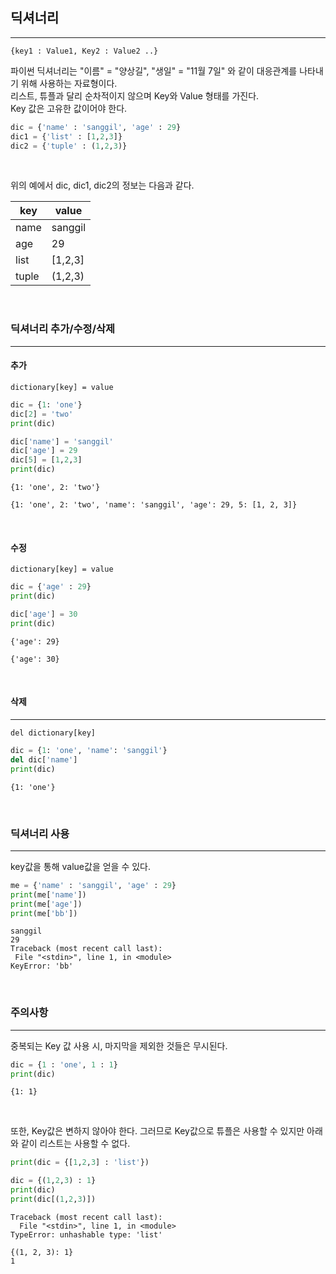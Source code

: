 

## 딕셔너리
---

`{key1 : Value1, Key2 : Value2 ..}`  

파이썬 딕셔너리는 "이름" = "양상길", "생일" = "11월 7일" 와 같이 대응관계를 나타내기 위해 사용하는 자료형이다.  
리스트, 튜플과 달리 순차적이지 않으며 Key와 Value 형태를 가진다.  
Key 값은 고유한 값이어야 한다.

```python
dic = {'name' : 'sanggil', 'age' : 29}
dic1 = {'list' : [1,2,3]}
dic2 = {'tuple' : (1,2,3)}
```

<br>

위의 예에서 dic, dic1, dic2의 정보는 다음과 같다.

|key|value|
|---|---|
|name|sanggil|
|age|29|
|list|[1,2,3]|
|tuple|(1,2,3)|

<br>

### 딕셔너리 추가/수정/삭제
---

#### 추가

`dictionary[key] = value`

```python
dic = {1: 'one'}
dic[2] = 'two'
print(dic)

dic['name'] = 'sanggil'
dic['age'] = 29
dic[5] = [1,2,3]
print(dic)
```

```text
{1: 'one', 2: 'two'}

{1: 'one', 2: 'two', 'name': 'sanggil', 'age': 29, 5: [1, 2, 3]}
```

<br>

#### 수정

`dictionary[key] = value`

```python
dic = {'age' : 29}
print(dic)

dic['age'] = 30
print(dic)
```

```text
{'age': 29}

{'age': 30}
```

<br>

#### 삭제
---

`del dictionary[key]`

```python
dic = {1: 'one', 'name': 'sanggil'}
del dic['name']
print(dic)
```

```text
{1: 'one'}
```

<br>

### 딕셔너리 사용
---

key값을 통해 value값을 얻을 수 있다.

```python
me = {'name' : 'sanggil', 'age' : 29}
print(me['name'])
print(me['age'])
print(me['bb'])
```

```text
sanggil
29
Traceback (most recent call last):
 File "<stdin>", line 1, in <module>
KeyError: 'bb'
```

<br>

### 주의사항
---

중복되는 Key 값 사용 시, 마지막을 제외한 것들은 무시된다.

```python
dic = {1 : 'one', 1 : 1}
print(dic)
```

```text
{1: 1}
```

<br>

또한, Key값은 변하지 않아야 한다. 그러므로 Key값으로 튜플은 사용할 수 있지만 아래와 같이 리스트는 사용할 수 없다.

```python
print(dic = {[1,2,3] : 'list'})

dic = {(1,2,3) : 1}
print(dic)
print(dic[(1,2,3)])
```

```text
Traceback (most recent call last):
  File "<stdin>", line 1, in <module>
TypeError: unhashable type: 'list'

{(1, 2, 3): 1}
1
```
